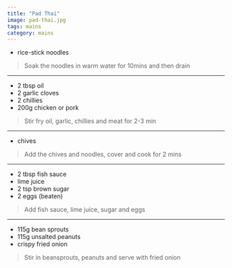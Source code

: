 ```yaml
---
title: "Pad Thai"
image: pad-thai.jpg
tags: mains
category: mains
---
```


* rice-stick noodles

> Soak the noodles in warm water for 10mins and then drain

--- 

* 2 tbsp oil
* 2 garlic cloves
* 2 chillies
* 200g chicken or pork

> Stir fry oil, garlic, chillies and meat for 2-3 min

---

* chives

> Add the chives and noodles, cover and cook for 2 mins

---

* 2 tbsp fish sauce
* lime juice
* 2 tsp brown sugar
* 2 eggs (beaten)

> Add fish sauce, lime juice, sugar and eggs

---

* 115g bean sprouts
* 115g unsalted peanuts
* crispy fried onion

> Stir in beansprouts, peanuts and serve with fried onion

